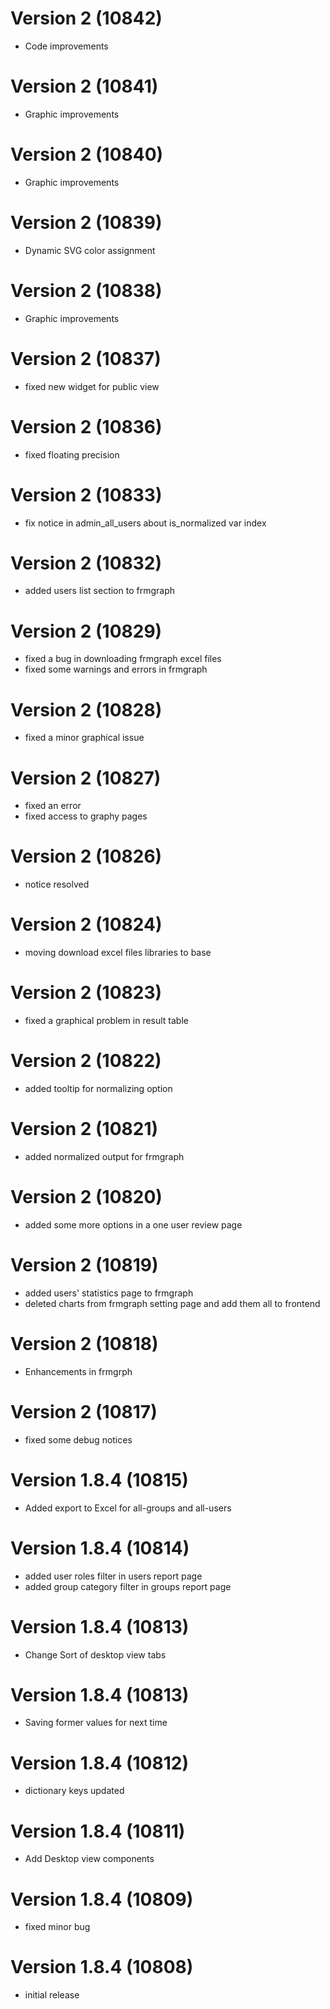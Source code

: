 # Version 2 (10842)
- Code improvements

# Version 2 (10841)
- Graphic improvements

# Version 2 (10840)
- Graphic improvements

# Version 2 (10839)
- Dynamic SVG color assignment

# Version 2 (10838)
- Graphic improvements

# Version 2 (10837)
- fixed new widget for public view

# Version 2 (10836)
- fixed floating precision

# Version 2 (10833)
- fix notice in admin_all_users about is_normalized var index

# Version 2 (10832)
- added users list section to frmgraph

# Version 2 (10829)
- fixed a bug in downloading frmgraph excel files
- fixed some warnings and errors in frmgraph

# Version 2 (10828)
- fixed a minor graphical issue

# Version 2 (10827)
- fixed an error
- fixed access to graphy pages

# Version 2 (10826)
- notice resolved

# Version 2 (10824)
- moving download excel files libraries to base

# Version 2 (10823)
- fixed a graphical problem in result table

# Version 2 (10822)
- added tooltip for normalizing option

# Version 2 (10821)
- added normalized output for frmgraph

# Version 2 (10820)
- added some more options in a one user review page

# Version 2 (10819)
- added users' statistics page to frmgraph
- deleted charts from frmgraph setting page and add them all to frontend

# Version 2 (10818)
- Enhancements in frmgrph

# Version 2 (10817)
- fixed some debug notices

# Version 1.8.4 (10815)
- Added export to Excel for all-groups and all-users

# Version 1.8.4 (10814)
- added user roles filter in users report page
- added group category filter in groups report page

# Version 1.8.4 (10813)
- Change Sort of desktop view tabs

# Version 1.8.4 (10813)
- Saving former values for next time

# Version 1.8.4 (10812)
- dictionary keys updated

# Version 1.8.4 (10811)
- Add Desktop view components

# Version 1.8.4 (10809)
- fixed minor bug

# Version 1.8.4 (10808)
- initial release